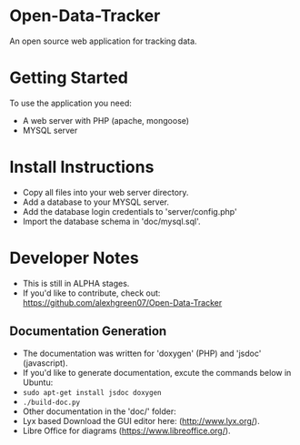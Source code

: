 Open-Data-Tracker
=================

An open source web application for tracking data.

Getting Started
===============
To use the application you need:
* A web server with PHP (apache, mongoose)
* MYSQL server

Install Instructions
====================
* Copy all files into your web server directory.
* Add a database to your MYSQL server.
* Add the database login credentials to 'server/config.php'
* Import the database schema in 'doc/mysql.sql'.

Developer Notes
===============
* This is still in ALPHA stages.
* If you'd like to contribute, check out: https://github.com/alexhgreen07/Open-Data-Tracker

Documentation Generation
------------------------
* The documentation was written for 'doxygen' (PHP) and 'jsdoc' (javascript).
* If you'd like to generate documentation, excute the commands below in Ubuntu:
 * ```sudo apt-get install jsdoc doxygen```
 * ```./build-doc.py```
* Other documentation in the 'doc/' folder:
 * Lyx based Download the GUI editor here: (http://www.lyx.org/).
 * Libre Office for diagrams (https://www.libreoffice.org/).

